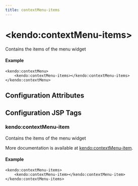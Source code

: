 ```yaml
---
title: contextMenu-items
---
```


# \<kendo:contextMenu-items\>

Contains the items of the menu widget

#### Example
    <kendo:contextMenu>
        <kendo:contextMenu-items></kendo:contextMenu-items>
    </kendo:contextMenu>

## Configuration Attributes


##  Configuration JSP Tags

### kendo:contextMenu-item

Contains the items of the menu widget

More documentation is available at [kendo:contextMenu-item](/api/wrappers/jsp/contextmenu/item).

#### Example

    <kendo:contextMenu-items>
        <kendo:contextMenu-item></kendo:contextMenu-item>
    </kendo:contextMenu-items>

